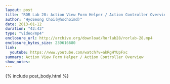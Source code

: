 ```yaml
---
layout: post
title: "ROR Lab 28: Action View Form Helper / Action Controller Overview"
author: "HyoSeong Choi(@hschoimd)"
date: 2013-01-12
duration: "42:43"
type: "video/mp4"
enclosure_url: http://archive.org/download/Rorlab28/rorlab-28.mp4
enclosure_bytes_size: 239616680
link:
  youtube: https://www.youtube.com/watch?v=akRgHYUpFxc
summary: Action View Form Helper / Action Controller Overview
show_notes:
---
```


{% include post_body.html %}
